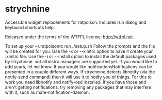 strychnine
==========

Accessible widget replacements for ratpoison. Includes run dialog and keyboard shortcuts help.

Released under the terms of the WTFPL license: http://wtfpl.net.


To set up your ~/.ratpoisonrc run
./setup.sh
Follow the prompts and the file will be created for you.
Use the -x or --xinitrc option to have it create your .xinitrc file.
Use the -i or --install option to install the default packages used by strychnine.
not all distro managers are supported yet. If you would like to add yours, let me know.
If you would like notificationsNotifications can be presented in a couple different ways. If strychnine detects libnotify (via the notify-send command) then it will use it to notify you of things. For this to work you need libnotify and notify-osd installed. If you have those and aren't getting notifications, try removing any packages that may interfere with it, such as mate-notification-daemon. 
